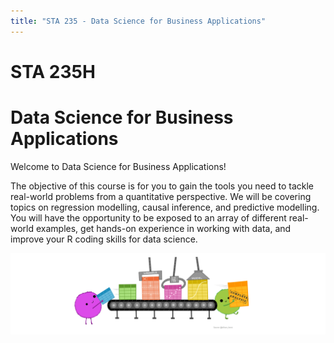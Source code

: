 ```yaml
---
title: "STA 235 - Data Science for Business Applications"
---
```


# STA 235H
# Data Science for Business Applications

Welcome to Data Science for Business Applications!

The objective of this course is for you to gain the tools you need to tackle real-world problems from a quantitative perspective. We will be covering topics on regression modelling, causal inference, and predictive modelling. You will have the opportunity to be exposed to an array of different real-world examples, get hands-on experience in working with data, and improve your R coding skills for data science. 

![tidydata](https://github.com/maibennett/sta235/raw/main/images/tidydata_5.png)

